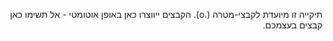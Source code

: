 <div dir="rtl">

תיקייה זו מיועדת לקבצי-מטרה (.o).
הקבצים ייווצרו כאן באופן אוטומטי - אל תשימו כאן קבצים בעצמכם.
</div>